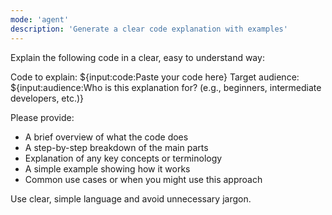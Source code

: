 ```yaml
---
mode: 'agent'
description: 'Generate a clear code explanation with examples'
---
```


Explain the following code in a clear, easy to understand way:

Code to explain: ${input:code:Paste your code here}
Target audience: ${input:audience:Who is this explanation for? (e.g., beginners, intermediate developers, etc.)}

Please provide:

* A brief overview of what the code does
* A step-by-step breakdown of the main parts
* Explanation of any key concepts or terminology
* A simple example showing how it works
* Common use cases or when you might use this approach

Use clear, simple language and avoid unnecessary jargon.
